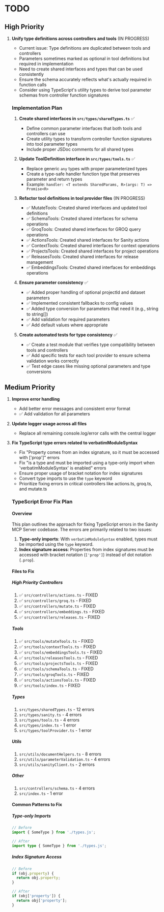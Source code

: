 # TODO

## High Priority

1. **Unify type definitions across controllers and tools** (IN PROGRESS)
   - Current issue: Type definitions are duplicated between tools and controllers
   - Parameters sometimes marked as optional in tool definitions but required in implementation
   - Need to create shared interfaces and types that can be used consistently
   - Ensure the schema accurately reflects what's actually required in function calls
   - Consider using TypeScript's utility types to derive tool parameter schemas from controller function signatures
   
   ### Implementation Plan
   1. **Create shared interfaces in `src/types/sharedTypes.ts`** ✅
      - Define common parameter interfaces that both tools and controllers can use
      - Create utility types to transform controller function signatures into tool parameter types
      - Include proper JSDoc comments for all shared types
   
   2. **Update ToolDefinition interface in `src/types/tools.ts`** ✅
      - Replace generic `any` types with proper parameterized types
      - Create a type-safe handler function type that preserves parameter and return types
      - Example: `handler: <T extends SharedParams, R>(args: T) => Promise<R>`
   
   3. **Refactor tool definitions in tool provider files** (IN PROGRESS)
      - ✅ MutateTools: Created shared interfaces and updated tool definitions
      - ✅ SchemaTools: Created shared interfaces for schema operations
      - ✅ GroqTools: Created shared interfaces for GROQ query operations
      - ✅ ActionsTools: Created shared interfaces for Sanity actions
      - ✅ ContextTools: Created shared interfaces for context operations
      - ✅ ProjectsTools: Created shared interfaces for project operations
      - ✅ ReleasesTools: Created shared interfaces for release management
      - ✅ EmbeddingsTools: Created shared interfaces for embeddings operations
   
   4. **Ensure parameter consistency** ✅
      - ✅ Added proper handling of optional projectId and dataset parameters
      - ✅ Implemented consistent fallbacks to config values
      - ✅ Added type conversion for parameters that need it (e.g., string to string[])
      - ✅ Add validation for required parameters
      - ✅ Add default values where appropriate
   
   5. **Create automated tests for type consistency** ✅
      - ✅ Create a test module that verifies type compatibility between tools and controllers
      - ✅ Add specific tests for each tool provider to ensure schema validation works correctly
      - ✅ Test edge cases like missing optional parameters and type conversions

## Medium Priority

1. **Improve error handling**
   - Add better error messages and consistent error format
   - ✅ Add validation for all parameters

2. **Update logger usage across all files**
   - Replace all remaining console.log/error calls with the central logger

3. **Fix TypeScript type errors related to verbatimModuleSyntax**
   - Fix "Property comes from an index signature, so it must be accessed with ['prop']" errors
   - Fix "is a type and must be imported using a type-only import when 'verbatimModuleSyntax' is enabled" errors
   - Ensure proper usage of bracket notation for index signatures
   - Convert type imports to use the `type` keyword
   - Prioritize fixing errors in critical controllers like actions.ts, groq.ts, and mutate.ts

   ### TypeScript Error Fix Plan

   #### Overview
   This plan outlines the approach for fixing TypeScript errors in the Sanity MCP Server codebase. The errors are primarily related to two issues:

   1. **Type-only imports**: With `verbatimModuleSyntax` enabled, types must be imported using the `type` keyword.
   2. **Index signature access**: Properties from index signatures must be accessed with bracket notation (`['prop']`) instead of dot notation (`.prop`).

   #### Files to Fix

   ##### High Priority Controllers
   1. ✅ `src/controllers/actions.ts` - FIXED
   2. ✅ `src/controllers/groq.ts` - FIXED
   3. ✅ `src/controllers/mutate.ts` - FIXED
   4. ✅ `src/controllers/embeddings.ts` - FIXED
   5. ✅ `src/controllers/releases.ts` - FIXED

   ##### Tools
   1. ✅ `src/tools/mutateTools.ts` - FIXED
   2. ✅ `src/tools/contextTools.ts` - FIXED
   3. ✅ `src/tools/embeddingsTools.ts` - FIXED
   4. ✅ `src/tools/releasesTools.ts` - FIXED
   5. ✅ `src/tools/projectsTools.ts` - FIXED
   6. ✅ `src/tools/schemaTools.ts` - FIXED
   7. ✅ `src/tools/groqTools.ts` - FIXED
   8. ✅ `src/tools/actionsTools.ts` - FIXED
   9. ✅ `src/tools/index.ts` - FIXED

   ##### Types
   1. `src/types/sharedTypes.ts` - 12 errors
   2. `src/types/sanity.ts` - 4 errors
   3. `src/types/tools.ts` - 4 errors
   4. `src/types/index.ts` - 1 error
   5. `src/types/toolProvider.ts` - 1 error

   ##### Utils
   1. `src/utils/documentHelpers.ts` - 8 errors
   2. `src/utils/parameterValidation.ts` - 4 errors
   3. `src/utils/sanityClient.ts` - 2 errors

   ##### Other
   1. `src/controllers/schema.ts` - 4 errors
   2. `src/index.ts` - 1 error

   #### Common Patterns to Fix

   ##### Type-only Imports
   ```typescript
   // Before
   import { SomeType } from './types.js';

   // After
   import type { SomeType } from './types.js';
   ```

   ##### Index Signature Access
   ```typescript
   // Before
   if (obj.property) {
     return obj.property;
   }

   // After
   if (obj['property']) {
     return obj['property'];
   }
   ```